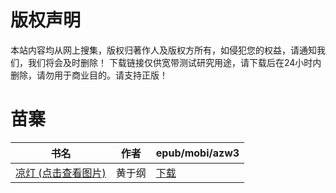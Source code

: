 # 版权声明

本站内容均从网上搜集，版权归著作人及版权方所有，如侵犯您的权益，请通知我们，我们将会及时删除！ 下载链接仅供宽带测试研究用途，请下载后在24小时内删除，请勿用于商业目的。请支持正版！

# 苗寨

| 书名 | 作者 | epub/mobi/azw3 |
| --- | --- | --- |
| [凉灯 (点击查看图片)](https://www.dushupai.com/attachment/2024/06/08/062af6828efb3ac1.jpg) | 黄于纲 | [下载](https://url89.ctfile.com/f/31084289-1357044739-fc0da7?p=8866) |
